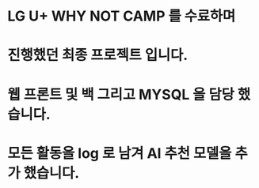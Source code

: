 # LG U+ WHY NOT CAMP 를 수료하며
# 진행했던 최종 프로젝트 입니다.
# 웹 프론트 및 백 그리고 MYSQL 을 담당 했습니다.
# 모든 활동을 log 로 남겨 AI 추천 모델을 추가 했습니다.
